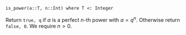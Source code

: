 ```
is_power(a::T, n::Int) where T <: Integer
```

Return `true, q` if $a$ is a perfect $n$-th power with $a = q^n$. Otherwise return `false, 0`. We require $n > 0$.
